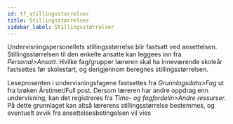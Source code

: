 ```yaml
---
id: tf_stillingsstorrelser
title: Stillingsstørrelser
sidebar_label: Stillingsstørrelser
---
```

Undervisningspersonellets stillingsstørrelse blir fastsatt ved ansettelsen. Stillingsstørrelsen til den enkelte ansatte kan leggees inn fra _Personal>Ansatt_.  Hvilke fag/grupper læreren skal ha inneværende skoleår fastsettes før skolestart, og derigjennom beregnes stillingsstørrelsen. 

Leseprosenten i undervisningsfagene fastsettes fra _Grunnlagsdata>Fag_ ut fra brøken Årstimer/Full post. Dersom læreren har andre oppdrag enn undervisning, kan det registreres fra _Time- og fagfordelin>Andre ressurser_. På dette grunnlaget kan altså lærerens stillingsstørrelse bestemmes, og eventuelt avvik fra ansettelsesbetingelsen vil vies
